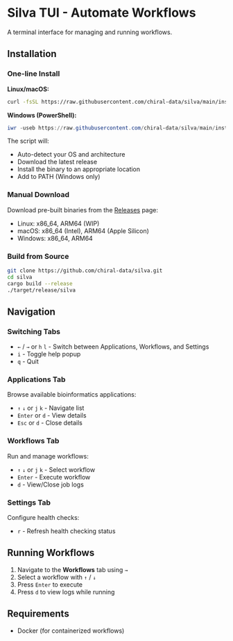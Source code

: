 # Silva TUI - Automate Workflows

A terminal interface for managing and running workflows.

## Installation

### One-line Install

**Linux/macOS:**

```bash
curl -fsSL https://raw.githubusercontent.com/chiral-data/silva/main/install.sh | sh
```

**Windows (PowerShell):**

```powershell
iwr -useb https://raw.githubusercontent.com/chiral-data/silva/main/install.ps1 | iex
```

The script will:

- Auto-detect your OS and architecture
- Download the latest release
- Install the binary to an appropriate location
- Add to PATH (Windows only)

### Manual Download

Download pre-built binaries from the [Releases](https://github.com/chiral-data/silva/releases) page:

- Linux: x86_64, ARM64 (WIP)
- macOS: x86_64 (Intel), ARM64 (Apple Silicon)
- Windows: x86_64, ARM64

### Build from Source

```bash
git clone https://github.com/chiral-data/silva.git
cd silva
cargo build --release
./target/release/silva
```

## Navigation

### Switching Tabs

- `←` / `→` or `h` `l` - Switch between Applications, Workflows, and Settings
- `i` - Toggle help popup
- `q` - Quit

### Applications Tab

Browse available bioinformatics applications:

- `↑` `↓` or `j` `k` - Navigate list
- `Enter` or `d` - View details
- `Esc` or `d` - Close details

### Workflows Tab

Run and manage workflows:

- `↑` `↓` or `j` `k` - Select workflow
- `Enter` - Execute workflow
- `d` - View/Close job logs

### Settings Tab

Configure health checks:

- `r` - Refresh health checking status

## Running Workflows

1. Navigate to the **Workflows** tab using `→`
2. Select a workflow with `↑` / `↓`
3. Press `Enter` to execute
4. Press `d` to view logs while running

## Requirements

- Docker (for containerized workflows)
